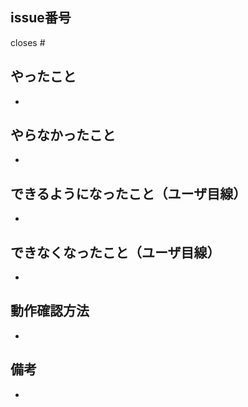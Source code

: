 ## issue番号

closes #

## やったこと

-

## やらなかったこと

-

## できるようになったこと（ユーザ目線）

-

## できなくなったこと（ユーザ目線）

-

## 動作確認方法

-

## 備考

-
